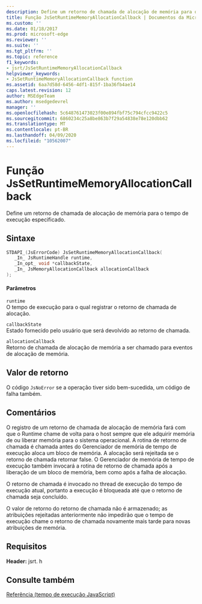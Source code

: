 ```yaml
---
description: Define um retorno de chamada de alocação de memória para o tempo de execução especificado.
title: Função JsSetRuntimeMemoryAllocationCallback | Documentos da Microsoft
ms.custom: ''
ms.date: 01/18/2017
ms.prod: microsoft-edge
ms.reviewer: ''
ms.suite: ''
ms.tgt_pltfrm: ''
ms.topic: reference
f1_keywords:
- jsrt/JsSetRuntimeMemoryAllocationCallback
helpviewer_keywords:
- JsSetRuntimeMemoryAllocationCallback function
ms.assetid: 6aa7d58d-6456-4df1-815f-1ba36fb4ae14
caps.latest.revision: 12
author: MSEdgeTeam
ms.author: msedgedevrel
manager: ''
ms.openlocfilehash: 5c648761473023f00e894fbf75c794cfcc9422c5
ms.sourcegitcommit: 6860234c25a8be863b7f29a54838e78e120dbb62
ms.translationtype: MT
ms.contentlocale: pt-BR
ms.lasthandoff: 04/09/2020
ms.locfileid: "10562007"
---
```

# Função JsSetRuntimeMemoryAllocationCallback
Define um retorno de chamada de alocação de memória para o tempo de execução especificado.  
  
## Sintaxe  
  
```cpp  
STDAPI_(JsErrorCode) JsSetRuntimeMemoryAllocationCallback(  
   _In_ JsRuntimeHandle runtime,  
   _In_opt_ void *callbackState,  
   _In_ JsMemoryAllocationCallback allocationCallback  
);  
```  
  
#### Parâmetros  
 `runtime`  
 O tempo de execução para o qual registrar o retorno de chamada de alocação.  
  
 `callbackState`  
 Estado fornecido pelo usuário que será devolvido ao retorno de chamada.  
  
 `allocationCallback`  
 Retorno de chamada de alocação de memória a ser chamado para eventos de alocação de memória.  
  
## Valor de retorno  
 O código `JsNoError` se a operação tiver sido bem-sucedida, um código de falha também.  
  
## Comentários  
 O registro de um retorno de chamada de alocação de memória fará com que o Runtime chame de volta para o host sempre que ele adquirir memória de ou liberar memória para o sistema operacional. A rotina de retorno de chamada é chamada antes do Gerenciador de memória de tempo de execução aloca um bloco de memória. A alocação será rejeitada se o retorno de chamada retornar false. O Gerenciador de memória de tempo de execução também invocará a rotina de retorno de chamada após a liberação de um bloco de memória, bem como após a falha de alocação.  
  
 O retorno de chamada é invocado no thread de execução do tempo de execução atual, portanto a execução é bloqueada até que o retorno de chamada seja concluído.  
  
 O valor de retorno do retorno de chamada não é armazenado; as atribuições rejeitadas anteriormente não impedirão que o tempo de execução chame o retorno de chamada novamente mais tarde para novas atribuições de memória.  
  
## Requisitos  
 **Header:** jsrt. h  
  
## Consulte também  
 [Referência (tempo de execução JavaScript)](../chakra-hosting/reference-javascript-runtime.md)